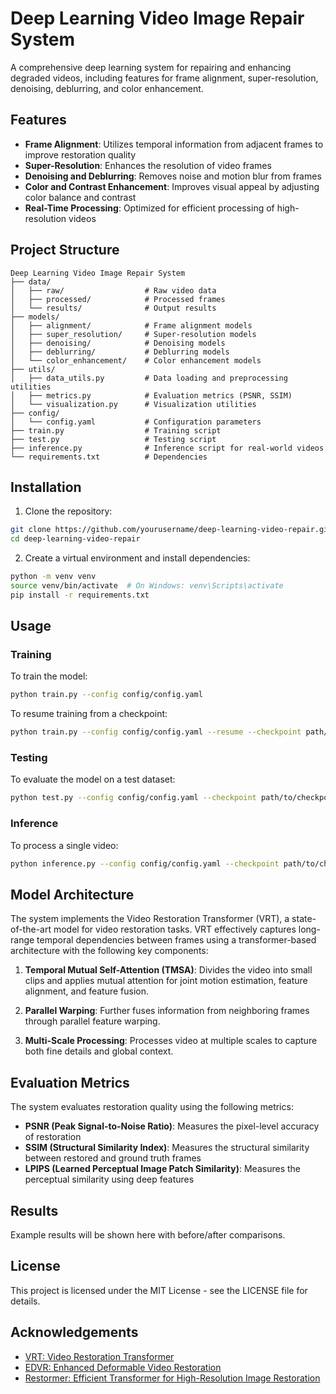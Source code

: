 # Deep Learning Video Image Repair System

A comprehensive deep learning system for repairing and enhancing degraded videos, including features for frame alignment, super-resolution, denoising, deblurring, and color enhancement.

## Features

- **Frame Alignment**: Utilizes temporal information from adjacent frames to improve restoration quality
- **Super-Resolution**: Enhances the resolution of video frames
- **Denoising and Deblurring**: Removes noise and motion blur from frames
- **Color and Contrast Enhancement**: Improves visual appeal by adjusting color balance and contrast
- **Real-Time Processing**: Optimized for efficient processing of high-resolution videos

## Project Structure

```
Deep Learning Video Image Repair System
├── data/
│   ├── raw/                  # Raw video data
│   ├── processed/            # Processed frames
│   └── results/              # Output results
├── models/
│   ├── alignment/            # Frame alignment models
│   ├── super_resolution/     # Super-resolution models
│   ├── denoising/            # Denoising models
│   ├── deblurring/           # Deblurring models
│   └── color_enhancement/    # Color enhancement models
├── utils/
│   ├── data_utils.py         # Data loading and preprocessing utilities
│   ├── metrics.py            # Evaluation metrics (PSNR, SSIM)
│   └── visualization.py      # Visualization utilities
├── config/
│   └── config.yaml           # Configuration parameters
├── train.py                  # Training script
├── test.py                   # Testing script
├── inference.py              # Inference script for real-world videos
└── requirements.txt          # Dependencies
```

## Installation

1. Clone the repository:
```bash
git clone https://github.com/yourusername/deep-learning-video-repair.git
cd deep-learning-video-repair
```

2. Create a virtual environment and install dependencies:
```bash
python -m venv venv
source venv/bin/activate  # On Windows: venv\Scripts\activate
pip install -r requirements.txt
```

## Usage

### Training

To train the model:

```bash
python train.py --config config/config.yaml
```

To resume training from a checkpoint:

```bash
python train.py --config config/config.yaml --resume --checkpoint path/to/checkpoint.pth
```

### Testing

To evaluate the model on a test dataset:

```bash
python test.py --config config/config.yaml --checkpoint path/to/checkpoint.pth --input_dir path/to/test/data --output_dir path/to/results --save_video --visualize
```

### Inference

To process a single video:

```bash
python inference.py --config config/config.yaml --checkpoint path/to/checkpoint.pth --input path/to/video.mp4 --output path/to/output.mp4
```

## Model Architecture

The system implements the Video Restoration Transformer (VRT), a state-of-the-art model for video restoration tasks. VRT effectively captures long-range temporal dependencies between frames using a transformer-based architecture with the following key components:

1. **Temporal Mutual Self-Attention (TMSA)**: Divides the video into small clips and applies mutual attention for joint motion estimation, feature alignment, and feature fusion.

2. **Parallel Warping**: Further fuses information from neighboring frames through parallel feature warping.

3. **Multi-Scale Processing**: Processes video at multiple scales to capture both fine details and global context.

## Evaluation Metrics

The system evaluates restoration quality using the following metrics:

- **PSNR (Peak Signal-to-Noise Ratio)**: Measures the pixel-level accuracy of restoration
- **SSIM (Structural Similarity Index)**: Measures the structural similarity between restored and ground truth frames
- **LPIPS (Learned Perceptual Image Patch Similarity)**: Measures the perceptual similarity using deep features

## Results

Example results will be shown here with before/after comparisons.

## License

This project is licensed under the MIT License - see the LICENSE file for details.

## Acknowledgements

- [VRT: Video Restoration Transformer](https://github.com/JingyunLiang/VRT)
- [EDVR: Enhanced Deformable Video Restoration](https://github.com/xinntao/EDVR)
- [Restormer: Efficient Transformer for High-Resolution Image Restoration](https://github.com/swz30/Restormer)

